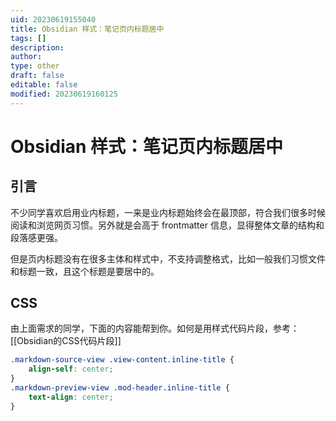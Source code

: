 ```yaml
---
uid: 20230619155040
title: Obsidian 样式：笔记页内标题居中
tags: []
description: 
author: 
type: other
draft: false
editable: false
modified: 20230619160125
---
```


# Obsidian 样式：笔记页内标题居中

## 引言

不少同学喜欢启用业内标题，一来是业内标题始终会在最顶部，符合我们很多时候阅读和浏览网页习惯。另外就是会高于 frontmatter 信息，显得整体文章的结构和段落感更强。

但是页内标题没有在很多主体和样式中，不支持调整格式，比如一般我们习惯文件和标题一致，且这个标题是要居中的。

## CSS

由上面需求的同学，下面的内容能帮到你。如何是用样式代码片段，参考：[[Obsidian的CSS代码片段]]

```CSS
.markdown-source-view .view-content.inline-title {
	align-self: center;
}
.markdown-preview-view .mod-header.inline-title {
	text-align: center;
}
```